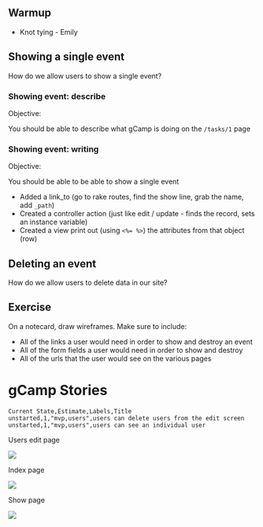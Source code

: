 ## Warmup

* Knot tying - Emily

## Showing a single event

How do we allow users to show a single event?

### Showing event: describe

Objective:

You should be able to describe what gCamp is doing on the `/tasks/1` page

### Showing event: writing

Objective:

You should be able to be able to show a single event

* Added a link_to (go to rake routes, find the show line, grab the name, add `_path`)
* Created a controller action (just like edit / update - finds the record, sets an instance variable)
* Created a view print out (using `<%= %>`) the attributes from that object (row)

## Deleting an event

How do we allow users to delete data in our site?

## Exercise

On a notecard, draw wireframes.  Make sure to include:

* All of the links a user would need in order to show and destroy an event
* All of the form fields a user would need in order to show and destroy
* All of the urls that the user would see on the various pages

# gCamp Stories

```
Current State,Estimate,Labels,Title
unstarted,1,"mvp,users",users can delete users from the edit screen
unstarted,1,"mvp,users",users can see an individual user
```

Users edit page

![](https://galvanize.mybalsamiq.com/mockups/2392038.png?key=dd6f91232218fa4d6cbf663738e10e0cfca3e151)

Index page

![](https://galvanize.mybalsamiq.com/mockups/2392028.png?key=dd6f91232218fa4d6cbf663738e10e0cfca3e151)

Show page

![](https://galvanize.mybalsamiq.com/mockups/2373998.png?key=dd6f91232218fa4d6cbf663738e10e0cfca3e151)
